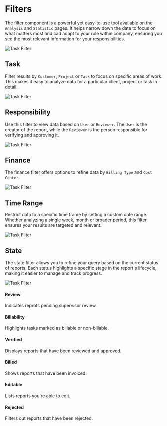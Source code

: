 # Filters

The filter component is a powerful yet easy-to-use tool available on the `Analysis` and `Statistic` pages. It helps narrow down the data to focus on what matters most and cad adapt to your role within company, ensuring you see the most relevant information for your responsibilities.

![Task Filter](/filters/filters_bar.png)

## Task

Filter results by `Customer`, `Project` or `Task` to focus on specific areas of work. This makes it easy to analyze data for a particular client, project or task in detail.

![Task Filter](/filters/filter_task.png)

## Responsibility

Use this filter to view data based on `User` or `Reviewer`. The `User` is the creator of the report, while the `Reviewer` is the person responsible for verifying and approving it.

![Task Filter](/filters/responsibility.png)

## Finance

The finance filter offers options to refine data by `Billing Type` and `Cost Center`.

![Task Filter](/filters/finance.png)

## Time Range

Restrict data to a specific time frame by setting a custom date range. Whether analyzing a single week, month or broader period, this filter ensures your results are targeted and relevant.

![Task Filter](/filters/time_range.png)

## State

The state filter allows you to refine your query based on the current status of reports. Each status highlights a specific stage in the report's lifecycle, making it easier to manage and track progress.

![Task Filter](/filters/state.png)

#### Review

Indicates reprots pending supervisor review.

#### Billability

Highlights tasks marked as billable or non-billable.

#### Verified

Displays reports that have been reviewed and approved.

#### Billed

Shows reports that have been invoiced.

#### Editable

Lists reports you're able to edit.

#### Rejected

Filters out reports that have been rejected.
